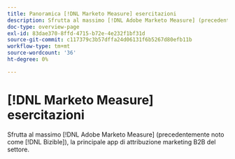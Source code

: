 ```yaml
---
title: Panoramica [!DNL Marketo Measure] esercitazioni
description: Sfrutta al massimo [!DNL Adobe Marketo Measure] (precedentemente noto come [!DNL Bizible]), la principale app di attribuzione marketing B2B del settore.
doc-type: overview-page
exl-id: 83dae370-8ffd-4715-b72e-4e232f1bf31d
source-git-commit: c117379c3b57dffa24d06131f6b5267d80efb11b
workflow-type: tm+mt
source-wordcount: '36'
ht-degree: 0%

---
```


# [!DNL Marketo Measure] esercitazioni

Sfrutta al massimo [!DNL Adobe Marketo Measure] (precedentemente noto come [!DNL Bizible]), la principale app di attribuzione marketing B2B del settore.

